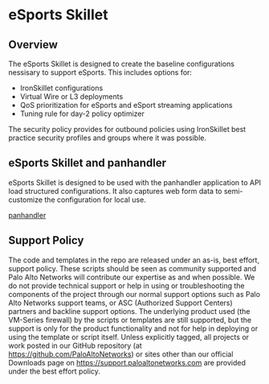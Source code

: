 # eSports Skillet

## Overview

The eSports Skillet is designed to create the baseline configurations nessisary to support eSports.
This includes options for:
- IronSkillet configurations
- Virtual Wire or L3 deployments
- QoS prioritization for eSports and eSport streaming applications
- Tuning rule for day-2 policy optimizer


The security policy provides for outbound policies using IronSkillet
best practice security profiles and groups where it was possible.


## eSports Skillet and panhandler

eSports Skillet is designed to be used with the panhandler application to API
load structured configurations. It also captures web form data to semi-customize
the configuration for local use.

[panhandler](https://panhandler.readthedocs.io)


## Support Policy
The code and templates in the repo are released under an as-is, best effort, support policy.
These scripts should be seen as community supported and Palo Alto Networks will contribute
our expertise as and when possible. We do not provide technical support or help in using
or troubleshooting the components of the project through our normal support options
such as Palo Alto Networks support teams, or ASC (Authorized Support Centers) partners
and backline support options. The underlying product used (the VM-Series firewall)
by the scripts or templates are still supported, but the support is only for the
product functionality and not for help in deploying or using the template or script itself.
Unless explicitly tagged, all projects or work posted in our GitHub repository
(at https://github.com/PaloAltoNetworks) or sites other than our official Downloads page
on https://support.paloaltonetworks.com are provided under the best effort policy.


